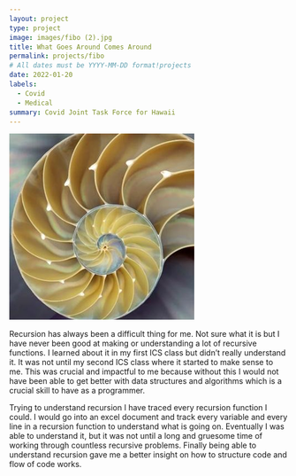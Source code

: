 ```yaml
---
layout: project
type: project
image: images/fibo (2).jpg
title: What Goes Around Comes Around
permalink: projects/fibo
# All dates must be YYYY-MM-DD format!projects
date: 2022-01-20
labels:
  - Covid
  - Medical
summary: Covid Joint Task Force for Hawaii
---
```


<img class="ui medium right floated rounded image" src="../images/fibo (2).jpg">

  Recursion has always been a difficult thing for me. Not sure what it is but I have never been good at making or understanding a lot of recursive functions. I learned about it in my first ICS class but didn’t really understand it. It was not until my second ICS class where it started to make sense to me. This was crucial and impactful to me because without this I would not have been able to get better with data structures and algorithms which is a crucial skill to have as a programmer. 
  
  Trying to understand recursion I have traced every recursion function I could. I would go into an excel document and track every variable and every line in a recursion function to understand what is going on. Eventually I was able to understand it, but it was not until a long and gruesome time of working through countless recursive problems. Finally being able to understand recursion gave me a better insight on how to structure code and flow of code works.
